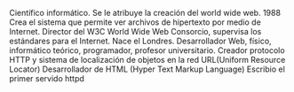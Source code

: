 Científico informático.
Se le atribuye la creación del world wide web.
1988 Crea el sistema que permite ver archivos de hipertexto por medio de Internet.
Director del W3C World Wide Web Consorcio, supervisa los estándares para el Internet.
Nace el Londres.
Desarrollador Web, físico, informático teórico, programador, profesor universitario.
Creador protocolo HTTP y sistema de localización de objetos en la red URL(Uniform Resource Locator)
Desarrollador de HTML (Hyper Text Markup Language)
Escribio el primer servido httpd 